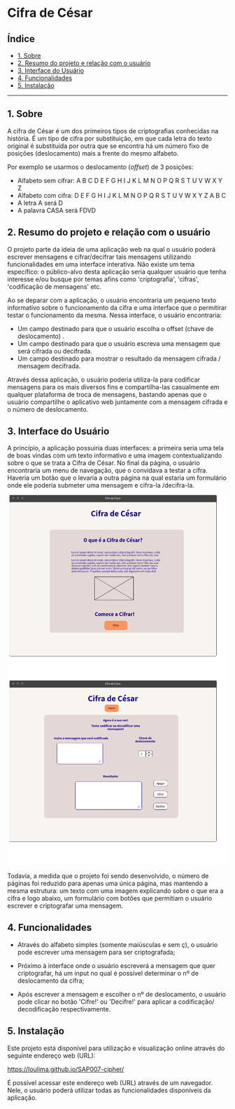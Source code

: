 # Cifra de César

## Índice

- [1. Sobre](#1-Sobre)
- [2. Resumo do projeto e relação com o usuário](#2-resumo-do-projeto)
- [3. Interface do Usuário](#3-interface-do-usuário)
- [4. Funcionalidades](#4-funcionalidades)
- [5. Instalação](#5-instalacao)


---

## 1. Sobre

 A cifra de César é um dos primeiros tipos de criptografias conhecidas na história. É um tipo de cifra por substituição, em que cada letra do texto original é substituida por outra que se encontra há um número fixo de posições (deslocamento) mais a frente do mesmo alfabeto.

Por exemplo se usarmos o deslocamento (_offset_) de 3 posições:

- Alfabeto sem cifrar: A B C D E F G H I J K L M N O P Q R S T U V W X Y Z
- Alfabeto com cifra: D E F G H I J K L M N O P Q R S T U V W X Y Z A B C
- A letra A será D
- A palavra CASA será FDVD

## 2. Resumo do projeto e relação com o usuário

O projeto parte da ideia de uma aplicação web na qual o usuário poderá escrever mensagens e cifrar/decifrar tais mensagens utilizando funcionalidades em uma interface interativa. Não existe um tema específico: o público-alvo desta aplicação seria qualquer usuário que tenha interesse e/ou busque por temas afins como 'criptografia', 'cifras', 'codificação de mensagens' etc.

Ao se deparar com a aplicação, o usuário encontraria um pequeno texto informativo sobre o funcionamento da cifra e uma interface que o permitirar testar o funcionamento da mesma. Nessa interface, o usuário encontraria:

 - Um campo destinado para que o usuário escolha o offset (chave de deslocamento) .
 - Um campo destinado para que o usuário escreva uma mensagem que será cifrada ou decifrada.
 - Um campo destinado para mostrar o resultado da mensagem cifrada / mensagem decifrada.

Através dessa aplicação, o usuário poderia utiliza-la para codificar mensagens para os mais diversos fins e compartilha-las casualmente em qualquer plataforma de troca de mensagens, bastando apenas que o usuário compartilhe o aplicativo web juntamente com a mensagem cifrada  e o número de deslocamento.


## 3. Interface do Usuário

A princípio, a aplicação possuiria duas interfaces: a primeira seria uma tela de boas vindas com um texto informativo e uma imagem contextualizando sobre o que se trata a Cifra de César. No final da página, o usuário encontraria um menu de navegação, que o convidava a testar a cifra. Haveria um botão que o levaria a outra página na qual estaria um formulário onde ele poderia submeter uma mensagem e cifra-la /decifra-la.


<img src="Homepage.png" alt="prototipo da Homepage">



<img src="paginainputs.png" alt="prototipo da interface para codificar">



Todavia, a medida que o projeto foi sendo desenvolvido, o número de páginas foi reduzido para apenas uma única página, mas mantendo a mesma estrutura: um texto com uma imagem explicando sobre o que era a cifra e logo abaixo, um formulário com botões que permitiam o usuário escrever e criptografar uma mensagem.


## 4. Funcionalidades

- Através do alfabeto simples (somente maiúsculas e sem ç), o usuário pode escrever uma mensagem para ser criptografada;

- Próximo à interface onde o usuário escreverá a mensagem que quer criptografar, há um input no qual é possível determinar o nº de deslocamento da cifra;

- Após escrever a mensagem e escolher o nº de deslocamento, o usuário pode clicar no botão 'Cifre!' ou 'Decifre!' para aplicar a codificação/ decodificação respectivamente.



## 5. Instalação

Este projeto está disponível para utilização e visualização online através do seguinte endereço web (URL):

https://loulima.github.io/SAP007-cipher/

É possível acessar este endereço web (URL) através de um navegador. Nele, o usuário poderá utilizar todas as funcionalidades disponíveis da aplicação.



